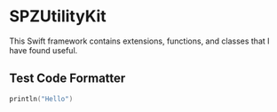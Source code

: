 # SPZUtilityKit

This Swift framework contains extensions, functions, and classes that I have found useful.

## Test Code Formatter

```swift
println("Hello")
```